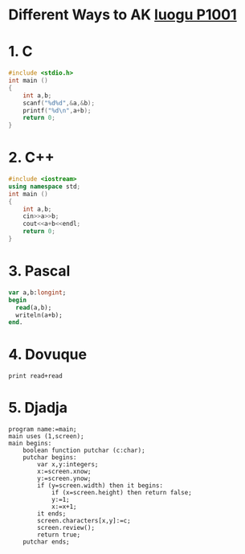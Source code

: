 # Different Ways to AK [luogu P1001](https://www.luogu.com.cn/problem/p1001)

# 1. C

```c
#include <stdio.h>
int main ()
{
    int a,b;
    scanf("%d%d",&a,&b);
    printf("%d\n",a+b);
    return 0;
}
```

# 2. C++

```cpp
#include <iostream>
using namespace std;
int main ()
{
    int a,b;
    cin>>a>>b;
    cout<<a+b<<endl;
    return 0;
}
```

# 3. Pascal

```pascal
var a,b:longint;
begin
  read(a,b);
  writeln(a+b);
end.
```

# 4. Dovuque

```dovuq
print read+read
```

# 5. Djadja

```djadja
program name:=main;
main uses (1,screen);
main begins:
    boolean function putchar (c:char);
    putchar begins:
        var x,y:integers;
        x:=screen.xnow;
        y:=screen.ynow;
        if (y=screen.width) then it begins:
            if (x=screen.height) then return false;
            y:=1;
            x:=x+1;
        it ends;
        screen.characters[x,y]:=c;
        screen.review();
        return true;
    putchar ends;
```
